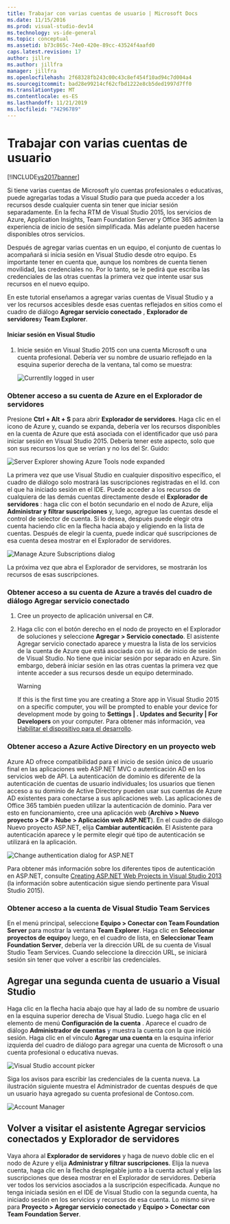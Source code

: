 ```yaml
---
title: Trabajar con varias cuentas de usuario | Microsoft Docs
ms.date: 11/15/2016
ms.prod: visual-studio-dev14
ms.technology: vs-ide-general
ms.topic: conceptual
ms.assetid: b73c865c-74e0-420e-89cc-43524f4aafd0
caps.latest.revision: 17
author: jillre
ms.author: jillfra
manager: jillfra
ms.openlocfilehash: 2f68328fb243c00c43c8ef454f10ad94c7d004a4
ms.sourcegitcommit: bad28e99214cf62cfbd1222e8cb5ded1997d7ff0
ms.translationtype: MT
ms.contentlocale: es-ES
ms.lasthandoff: 11/21/2019
ms.locfileid: "74296789"
---
```

# <a name="work-with-multiple-user-accounts"></a>Trabajar con varias cuentas de usuario
[!INCLUDE[vs2017banner](../includes/vs2017banner.md)]

Si tiene varias cuentas de Microsoft y/o cuentas profesionales o educativas, puede agregarlas todas a Visual Studio para que pueda acceder a los recursos desde cualquier cuenta sin tener que iniciar sesión separadamente. En la fecha RTM de Visual Studio 2015, los servicios de Azure, Application Insights, Team Foundation Server y Office 365 admiten la experiencia de inicio de sesión simplificada. Más adelante pueden hacerse disponibles otros servicios.

 Después de agregar varias cuentas en un equipo, el conjunto de cuentas lo acompañará si inicia sesión en Visual Studio desde otro equipo. Es importante tener en cuenta que, aunque los nombres de cuenta tienen movilidad, las credenciales no. Por lo tanto, se le pedirá que escriba las credenciales de las otras cuentas la primera vez que intente usar sus recursos en el nuevo equipo.

 En este tutorial enseñamos a agregar varias cuentas de Visual Studio y a ver los recursos accesibles desde esas cuentas reflejados en sitios como el cuadro de diálogo **Agregar servicio conectado** , **Explorador de servidores**y **Team Explorer**.

#### <a name="sign-in-to-visual-studio"></a>Iniciar sesión en Visual Studio

1. Inicie sesión en Visual Studio 2015 con una cuenta Microsoft o una cuenta profesional. Debería ver su nombre de usuario reflejado en la esquina superior derecha de la ventana, tal como se muestra:

     ![Currentlly logged in user](../ide/media/vs2015-username.png "VS2015_UserName")

### <a name="access-your-azure-account-in-server-explorer"></a>Obtener acceso a su cuenta de Azure en el Explorador de servidores
 Presione **Ctrl + Alt + S** para abrir **Explorador de servidores**. Haga clic en el icono de Azure y, cuando se expanda, debería ver los recursos disponibles en la cuenta de Azure que está asociada con el identificador que usó para iniciar sesión en Visual Studio 2015. Debería tener este aspecto, solo que son sus recursos los que se verían y no los del Sr. Guido:

 ![Server Explorer showing Azure Tools node expanded](../ide/media/vs2015-serverexplorer.png "VS2015_ServerExplorer")

 La primera vez que use Visual Studio en cualquier dispositivo específico, el cuadro de diálogo solo mostrará las suscripciones registradas en el Id. con el que ha iniciado sesión en el IDE. Puede acceder a los recursos de cualquiera de las demás cuentas directamente desde el **Explorador de servidores** : haga clic con el botón secundario en el nodo de Azure, elija **Administrar y filtrar suscripciones** y, luego, agregue las cuentas desde el control de selector de cuenta. Si lo desea, después puede elegir otra cuenta haciendo clic en la flecha hacia abajo y eligiendo en la lista de cuentas. Después de elegir la cuenta, puede indicar qué suscripciones de esa cuenta desea mostrar en el Explorador de servidores.

 ![Manage Azure Subscriptions dialog](../ide/media/vs2015-manage-subs.png "vs2015_manage_subs")

 La próxima vez que abra el Explorador de servidores, se mostrarán los recursos de esas suscripciones.

### <a name="access-your-azure-account-via-add-connected-service-dialog"></a>Obtener acceso a su cuenta de Azure a través del cuadro de diálogo Agregar servicio conectado

1. Cree un proyecto de aplicación universal en C#.

2. Haga clic con el botón derecho en el nodo de proyecto en el Explorador de soluciones y seleccione **Agregar > Servicio conectado**. El asistente Agregar servicio conectado aparece y muestra la lista de los servicios de la cuenta de Azure que está asociada con su id. de inicio de sesión de Visual Studio. No tiene que iniciar sesión por separado en Azure. Sin embargo, deberá iniciar sesión en las otras cuentas la primera vez que intente acceder a sus recursos desde un equipo determinado.

    > [!WARNING]
    > If this is the first time you are creating a Store app in Visual Studio 2015 on a specific computer, you will be prompted to enable your device for development mode by going to **Settings &#124; . Updates and Security &#124; For Developers** on your computer. Para obtener más información, vea [Habilitar el dispositivo para el desarrollo](https://msdn.microsoft.com/library/windows/apps/dn706236.aspx).

### <a name="access_azure"></a> Obtener acceso a Azure Active Directory en un proyecto web
 Azure AD ofrece compatibilidad para el inicio de sesión único de usuario final en las aplicaciones web ASP.NET MVC o autenticación AD en los servicios web de API. La autenticación de dominio es diferente de la autenticación de cuentas de usuario individuales; los usuarios que tienen acceso a su dominio de Active Directory pueden usar sus cuentas de Azure AD existentes para conectarse a sus aplicaciones web. Las aplicaciones de Office 365 también pueden utilizar la autenticación de dominio. Para ver esto en funcionamiento, cree una aplicación web (**Archivo > Nuevo proyecto > C# > Nube > Aplicación web ASP.NET**). En el cuadro de diálogo Nuevo proyecto ASP.NET, elija **Cambiar autenticación**. El Asistente para autenticación aparece y le permite elegir qué tipo de autenticación se utilizará en la aplicación.

 ![Change authentication dialog for ASP.NET](../ide/media/vs2015-change-authentication.png "VS2015_change_authentication")

 Para obtener más información sobre los diferentes tipos de autenticación en ASP.NET, consulte [Creating ASP.NET Web Projects in Visual Studio 2013](https://docs.microsoft.com/aspnet/visual-studio/overview/2013/creating-web-projects-in-visual-studio#orgauth) (la información sobre autenticación sigue siendo pertinente para Visual Studio 2015).

### <a name="access-your-visual-studio-team-services-account"></a>Obtener acceso a la cuenta de Visual Studio Team Services
 En el menú principal, seleccione **Equipo > Conectar con Team Foundation Server** para mostrar la ventana **Team Explorer**. Haga clic en **Seleccionar proyectos de equipo**y luego, en el cuadro de lista, en **Seleccionar Team Foundation Server**, debería ver la dirección URL de su cuenta de Visual Studio Team Services. Cuando seleccione la dirección URL, se iniciará sesión sin tener que volver a escribir las credenciales.

## <a name="add-a-second-user-account-to-visual-studio"></a>Agregar una segunda cuenta de usuario a Visual Studio
 Haga clic en la flecha hacia abajo que hay al lado de su nombre de usuario en la esquina superior derecha de Visual Studio. Luego haga clic en el elemento de menú **Configuración de la cuenta** . Aparece el cuadro de diálogo **Administrador de cuentas** y muestra la cuenta con la que inició sesión. Haga clic en el vínculo **Agregar una cuenta** en la esquina inferior izquierda del cuadro de diálogo para agregar una cuenta de Microsoft o una cuenta profesional o educativa nuevas.

 ![Visual Studio account picker](../ide/media/vs2015-acct-picker.png "VS2015_acct_picker")

 Siga los avisos para escribir las credenciales de la cuenta nueva. La ilustración siguiente muestra el Administrador de cuentas después de que un usuario haya agregado su cuenta profesional de Contoso.com.

 ![Account Manager](../ide/media/vs2015-accountmanager.gif "VS2015_AccountManager")

## <a name="revisit-the-add-connected-services-wizard-and-server-explorer"></a>Volver a visitar el asistente Agregar servicios conectados y Explorador de servidores
 Vaya ahora al **Explorador de servidores** y haga de nuevo doble clic en el nodo de Azure y elija **Administrar y filtrar suscripciones**. Elija la nueva cuenta, haga clic en la flecha desplegable junto a la cuenta actual y elija las suscripciones que desea mostrar en el Explorador de servidores. Debería ver todos los servicios asociados a la suscripción especificada. Aunque no tenga iniciada sesión en el IDE de Visual Studio con la segunda cuenta, ha iniciado sesión en los servicios y recursos de esa cuenta. Lo mismo sirve para **Proyecto > Agregar servicio conectado** y **Equipo > Conectar con Team Foundation Server**.
